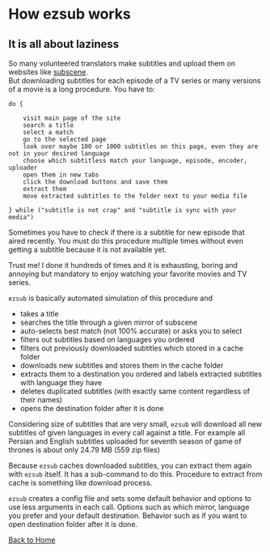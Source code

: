 # How ezsub works

## It is all about laziness

So many volunteered translators make subtitles and upload them on websites like [subscene](https://subscene.com).  
But downloading subtitles for each episode of a TV series or many versions of a movie is a long procedure. You have to:

``` pseudocode
do {

    visit main page of the site
    search a title
    select a match
    go to the selected page
    look over maybe 100 or 1000 subtitles on this page, even they are not in your desired language
    choose which subtitless match your language, episode, encoder, uploader
    open them in new tabs
    click the download buttons and save them
    extract them
    move extracted subtitles to the folder next to your media file

} while ("subtitle is not crap" and "subtitle is sync with your media")
```

Sometimes you have to check if there is a subtitle for new episode that aired recently. You must do this procedure multiple times without even getting a subtitle because it is not available yet.

Trust me! I done it hundreds of times and it is exhausting, boring and annoying but mandatory to enjoy watching your favorite movies and TV series.  

`ezsub` is basically automated simulation of this procedure and

- takes a title
- searches the title through a given mirror of subscene
- auto-selects best match (not 100% accurate) or asks you to select
- filters out subtitles based on languages you ordered
- filters out previously downloaded subtitles which stored in a cache folder
- downloads new subtitles and stores them in the cache folder
- extracts them to a destination you ordered and labels extracted subtitles with language they have
- deletes duplicated subtitles (with exactly same content regardless of their names)
- opens the destination folder after it is done

Considering size of subtitles that are very small, `ezsub` will download all new subtitles of given languages in every call against a title. For example all Persian and English subtitles uploaded for seventh season of game of thrones is about only 24.79 MB (559 zip files)

Because `ezsub` caches downloaded subtitles, you can extract them again with `ezsub` itself. It has a sub-command to do this. Procedure to extract from cache is something like download process.

`ezsub` creates a config file and sets some default behavior and options to use less arguments in each call. Options such as which mirror, language you prefer and your default destination. Behavior such as if you want to open destination folder after it is done.

[Back to Home](./ReadMe.md)
